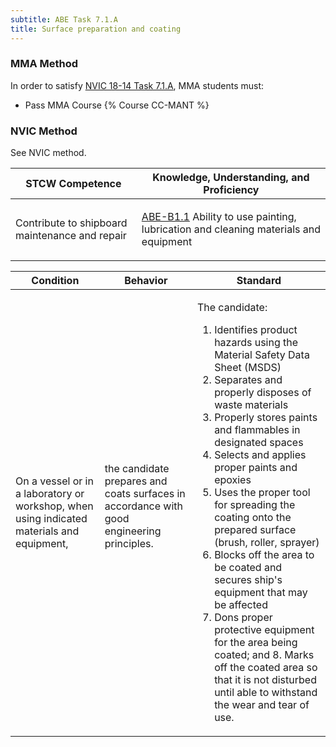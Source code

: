 ```yaml
---
subtitle: ABE Task 7.1.A 
title: Surface preparation and coating
---
```



### MMA Method

In order to satisfy  [NVIC 18-14  Task  7.1.A](/stcw23/assets/images/nvic-18-14.pdf), MMA students must:

* Pass MMA Course {% Course CC-MANT %}


### NVIC Method

<a onclick="togglevisibility('nvic_methods')" >See NVIC method.</a>

<div id='nvic_methods' class='hide'>

<table>
<thead>
<tr>
<th class='forty'> STCW Competence </th>
<th class='sixty'> Knowledge, Understanding, and Proficiency </th>
</tr>
</thead>




<tbody>
<tr><td markdown='1'>

Contribute to shipboard maintenance and repair

</td><td markdown='1'>

[ABE-B1.1](../../tables/35.html#ABE-B1.1) Ability to use painting, lubrication and cleaning materials and equipment

</td></tr>


</tbody>
</table>


<table>
<thead>
<tr><th class='twenty'>  Condition </th><th class='twenty'> Behavior </th><th  class='sixty'>Standard </th></tr>
</thead>
<tbody >



<tr><td markdown='1'>

On a vessel or in a laboratory or workshop, when using indicated materials and equipment,

</td><td markdown='1'>

the candidate prepares and coats surfaces in accordance with good engineering principles.

<br>

<div class="tooltip">
<span class="tooltiptext">
</span>
</div>


</td><td markdown='1'>

The candidate: 

1. Identifies product hazards using the Material Safety Data Sheet (MSDS)
2. Separates and properly disposes of waste materials
3. Properly stores paints and flammables in designated spaces
4. Selects and applies proper paints and epoxies
5. Uses the proper tool for spreading the coating onto the prepared surface (brush, roller, sprayer)
6. Blocks off the area to be coated  and secures ship's equipment that may be affected
7. Dons proper protective equipment for the area being coated; and 8. Marks off the coated area so that it is not disturbed until able to withstand the wear and tear of use. 

</td></tr>
</tbody>
</table>
</div>
